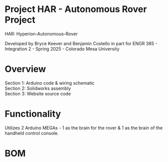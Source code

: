 # Project HAR - Autonomous Rover Project
HAR: Hyperion-Autonomous-Rover

Developed by Bryce Keever and Benjamin Costello in part for ENGR 385 - Integration 2 - Spring 2025 - Colorado Mesa University

# Overview
Section 1: Arduino code & wiring schematic  
Section 2: Solidworks assembly  
Section 3: Website source code

# Functionality
Utilizes 2 Arduino MEGAs - 1 as the brain for the rover & 1 as the brain of the handheld control console.

# BOM
